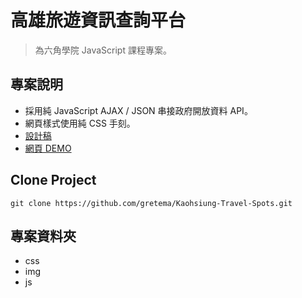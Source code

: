 # 高雄旅遊資訊查詢平台

> 為六角學院 JavaScript 課程專案。

## 專案說明

- 採用純 JavaScript AJAX / JSON 串接政府開放資料 API。
- 網頁樣式使用純 CSS 手刻。
- [設計稿](https://hexschool.github.io/JavaScript_HomeWork/#artboard3)
- [網頁 DEMO](https://gretema.github.io/Kaohsiung-Travel-Spots/)

## Clone Project

```
git clone https://github.com/gretema/Kaohsiung-Travel-Spots.git
```

## 專案資料夾

- css
- img
- js
